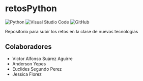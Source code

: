 # retosPython

![Python](https://img.shields.io/badge/python-3670A0?style=for-the-badge&logo=python&logoColor=ffdd54)
![Visual Studio Code](https://img.shields.io/badge/Visual%20Studio%20Code-0078d7.svg?style=for-the-badge&logo=visual-studio-code&logoColor=white)
![GitHub](https://img.shields.io/badge/github-%23121011.svg?style=for-the-badge&logo=github&logoColor=white)

Repositorio para subir los retos en la clase de nuevas tecnologias

## Colaboradores

- Victor Alfonso Suárez Aguirre
- Anderson Yepes
- Euclides Segundo Perez
- Jessica Florez


